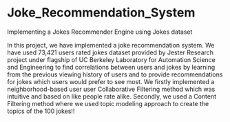 # Joke_Recommendation_System
Implementing a Jokes Recommender Engine using Jokes dataset

In this project, we have implemented a joke recommendation system. We have used 73,421 users rated jokes dataset provided by Jester Research project under flagship of UC Berkeley Laboratory for Automation Science and Engineering to find correlations between users and jokes by learning from the previous viewing history of users and to provide recommendations for jokes which users would prefer to see most. We firstly implemented a neighborhood-based user user Collaborative Filtering method which was intuitive and based on like people rate alike. Secondly, we used a Content Filtering method where we used topic modeling approach to create the topics of the 100 jokes!!
